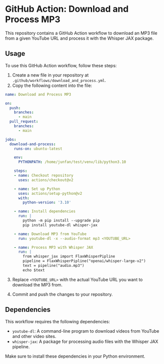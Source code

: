 # GitHub Action: Download and Process MP3

This repository contains a GitHub Action workflow to download an MP3 file from a given YouTube URL and process it with the Whisper JAX package.

## Usage

To use this GitHub Action workflow, follow these steps:

1. Create a new file in your repository at `.github/workflows/download_and_process.yml`.
2. Copy the following content into the file:

```yaml
name: Download and Process MP3

on:
  push:
    branches:
      - main
  pull_request:
    branches:
      - main

jobs:
  download-and-process:
    runs-on: ubuntu-latest

    env:
      PYTHONPATH: /home/junfan/test/venv/lib/python3.10

    steps:
    - name: Checkout repository
      uses: actions/checkout@v2

    - name: Set up Python
      uses: actions/setup-python@v2
      with:
        python-version: '3.10'

    - name: Install dependencies
      run: |
        python -m pip install --upgrade pip
        pip install youtube-dl whisper-jax

    - name: Download MP3 from YouTube
      run: youtube-dl -x --audio-format mp3 <YOUTUBE_URL>

    - name: Process MP3 with Whisper JAX
      run: |
        from whisper_jax import FlaxWhisperPipline
        pipeline = FlaxWhisperPipline("openai/whisper-large-v2")
        text = pipeline("audio.mp3")
        echo $text
```

3. Replace `<YOUTUBE_URL>` with the actual YouTube URL you want to download the MP3 from.

4. Commit and push the changes to your repository.

## Dependencies

This workflow requires the following dependencies:

- `youtube-dl`: A command-line program to download videos from YouTube and other video sites.
- `whisper-jax`: A package for processing audio files with the Whisper JAX pipeline.

Make sure to install these dependencies in your Python environment.
